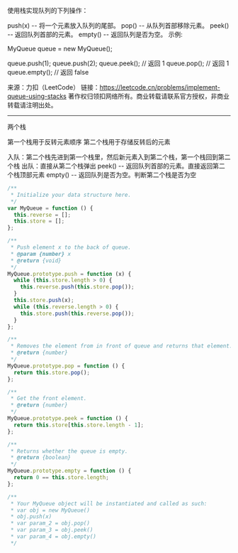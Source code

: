 使用栈实现队列的下列操作：

push(x) -- 将一个元素放入队列的尾部。
pop() -- 从队列首部移除元素。
peek() -- 返回队列首部的元素。
empty() -- 返回队列是否为空。
示例:

MyQueue queue = new MyQueue();

queue.push(1);
queue.push(2);
queue.peek(); // 返回 1
queue.pop(); // 返回 1
queue.empty(); // 返回 false

来源：力扣（LeetCode）
链接：https://leetcode.cn/problems/implement-queue-using-stacks
著作权归领扣网络所有。商业转载请联系官方授权，非商业转载请注明出处。

---

两个栈

第一个栈用于反转元素顺序
第二个栈用于存储反转后的元素

入队：第二个栈先进到第一个栈里，然后新元素入到第二个栈，第一个栈回到第二个栈
出队：直接从第二个栈弹出
peek() -- 返回队列首部的元素。直接返回第二个栈顶部元素
empty() -- 返回队列是否为空。判断第二个栈是否为空

```javascript
/**
 * Initialize your data structure here.
 */
var MyQueue = function () {
  this.reverse = [];
  this.store = [];
};

/**
 * Push element x to the back of queue.
 * @param {number} x
 * @return {void}
 */
MyQueue.prototype.push = function (x) {
  while (this.store.length > 0) {
    this.reverse.push(this.store.pop());
  }
  this.store.push(x);
  while (this.reverse.length > 0) {
    this.store.push(this.reverse.pop());
  }
};

/**
 * Removes the element from in front of queue and returns that element.
 * @return {number}
 */
MyQueue.prototype.pop = function () {
  return this.store.pop();
};

/**
 * Get the front element.
 * @return {number}
 */
MyQueue.prototype.peek = function () {
  return this.store[this.store.length - 1];
};

/**
 * Returns whether the queue is empty.
 * @return {boolean}
 */
MyQueue.prototype.empty = function () {
  return 0 == this.store.length;
};

/**
 * Your MyQueue object will be instantiated and called as such:
 * var obj = new MyQueue()
 * obj.push(x)
 * var param_2 = obj.pop()
 * var param_3 = obj.peek()
 * var param_4 = obj.empty()
 */
```
